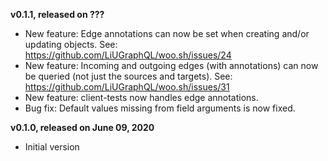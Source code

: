 **v0.1.1, released on ???**
* New feature: Edge annotations can now be set when creating and/or updating objects. See: https://github.com/LiUGraphQL/woo.sh/issues/24
* New feature: Incoming and outgoing edges (with annotations) can now be queried (not just the sources and targets). See: https://github.com/LiUGraphQL/woo.sh/issues/31
* New feature: client-tests now handles edge annotations.
* Bug fix: Default values missing from field arguments is now fixed.

**v0.1.0, released on June 09, 2020**
* Initial version
